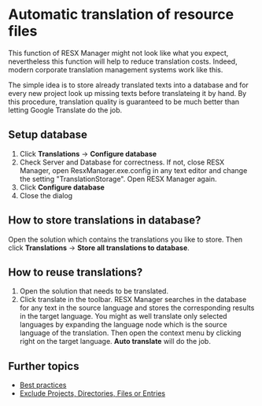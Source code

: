 # Automatic translation of resource files
This function of RESX Manager might not look like what you expect, nevertheless this function will help to reduce translation costs. Indeed, modern corporate translation management systems work like this.

The simple idea is to store already translated texts into a database and for every new project look up missing texts before translateing it by hand. By this procedure, translation quality is guaranteed to be much better than letting Google Translate do the job. 

## Setup database
1. Click **Translations** -> **Configure database**
1. Check Server and Database for correctness. If not, close RESX Manager, open ResxManager.exe.config in any text editor and change the setting "TranslationStorage". Open RESX Manager again.
1. Click **Configure database**
1. Close the dialog

## How to store translations in database?
Open the solution which contains the translations you like to store. Then click **Translations** -> **Store all translations to database**.

## How to reuse translations?
1. Open the solution that needs to be translated.
1. Click translate in the toolbar. RESX Manager searches in the database for any text in the source language and stores the corresponding results in the target language.
You might as well translate only selected languages by expanding the language node which is the source language of the translation. Then open the context menu by clicking right on the target language. **Auto translate** will do the job. 

## Further topics
* [Best practices](BestPractices.md)
* [Exclude Projects, Directories, Files or Entries](ExcludeProjectsDirectoriesFilesEntries.md)
